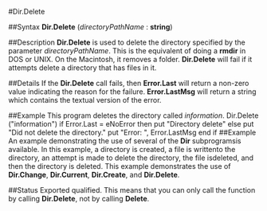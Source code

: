 
#Dir.Delete

##Syntax
**Dir.Delete** (*directoryPathName* : **string**)

##Description
**Dir.Delete** is used to delete the directory specified by the parameter *directoryPathName*. This is the equivalent of doing a **rmdir** in DOS or UNIX. On the Macintosh, it removes a folder.
**Dir.Delete** will fail if it attempts delete a directory that has files in it.

##Details
If the **Dir.Delete** call fails, then **Error.Last** will return a non-zero value indicating the reason for the failure. **Error.LastMsg** will return a string which contains the textual version of the error.

##Example
This program deletes the directory called *information*.
        Dir.Delete ("information")
        if Error.Last = eNoError then
            put "Directory delete"
        else
            put "Did not delete the directory."
            put "Error: ", Error.LastMsg
        end if
##Example
An example demonstrating the use of several of the **Dir** subprogramsis available. In this example, a directory is created, a file is writtento the directory, an attempt is made to delete the directory, the file isdeleted, and then the directory is deleted.
This example demonstrates the use of **Dir.Change**, **Dir.Current**, **Dir.Create**, and **Dir.Delete**.

##Status
Exported qualified.
This means that you can only call the function by calling **Dir.Delete**, not by calling **Delete**.
